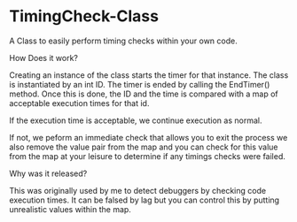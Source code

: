 # TimingCheck-Class
A Class to easily perform timing checks within your own code.

How Does it work?

Creating an instance of the class starts the timer for that instance. The class is instantiated by an int ID. The timer is ended by calling the EndTimer() method. Once this is done, the ID and the time is compared with a map of acceptable execution times for that id.

If the execution time is acceptable, we continue execution as normal.

If not, we peform an immediate check that allows you to exit the process we also remove the value pair from the map and you can check for this value from the map at your leisure to determine if any timings checks were failed.

Why was it released?


This was originally used by me to detect debuggers by checking code execution times. It can be falsed by lag but you can control this by putting unrealistic values within the map.
